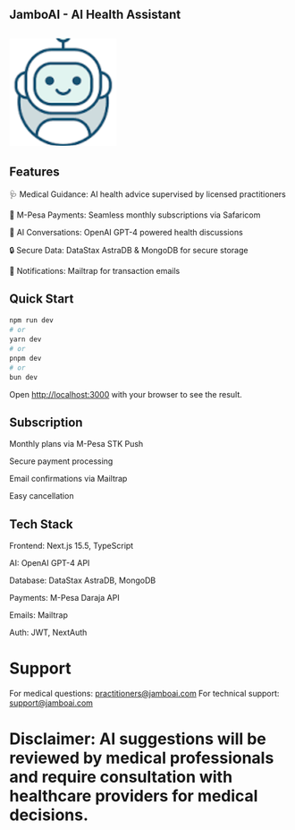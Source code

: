 JamboAI - AI Health Assistant
---
![Portfolio Screenshot](Public/icon-192.png)
---
##  Features

🩺 Medical Guidance: AI health advice supervised by licensed practitioners

📱 M-Pesa Payments: Seamless monthly subscriptions via Safaricom

💬 AI Conversations: OpenAI GPT-4 powered health discussions

🔒 Secure Data: DataStax AstraDB & MongoDB for secure storage

📧 Notifications: Mailtrap for transaction emails

## Quick Start

```bash
npm run dev
# or
yarn dev
# or
pnpm dev
# or
bun dev
```

Open [http://localhost:3000](http://localhost:3000) with your browser to see the result.


## Subscription
Monthly plans via M-Pesa STK Push

Secure payment processing

Email confirmations via Mailtrap

Easy cancellation

##  Tech Stack
Frontend: Next.js 15.5, TypeScript

AI: OpenAI GPT-4 API

Database: DataStax AstraDB, MongoDB

Payments: M-Pesa Daraja API

Emails: Mailtrap

Auth: JWT, NextAuth

#  Support
For medical questions: practitioners@jamboai.com
For technical support: support@jamboai.com

# Disclaimer: AI suggestions will be  reviewed by medical professionals and require consultation with healthcare providers for medical decisions.